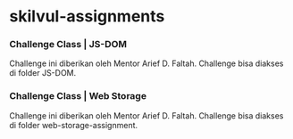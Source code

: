 # skilvul-assignments

### Challenge Class | JS-DOM
Challenge ini diberikan oleh Mentor Arief D. Faltah. Challenge bisa diakses di folder JS-DOM.

### Challenge Class | Web Storage
Challenge ini diberikan oleh Mentor Arief D. Faltah. Challenge bisa diakses di folder web-storage-assignment. 
